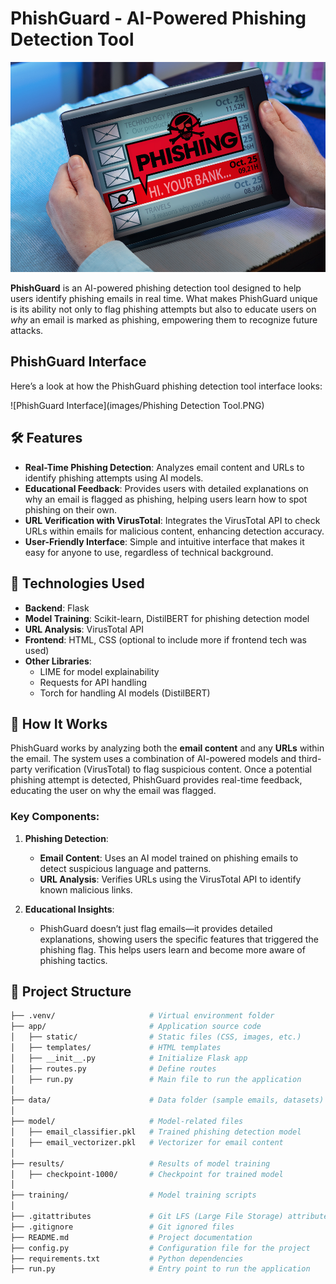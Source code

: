 # PhishGuard - AI-Powered Phishing Detection Tool

![PhishGuard Logo](Phishing.jpg)

**PhishGuard** is an AI-powered phishing detection tool designed to help users identify phishing emails in real time. What makes PhishGuard unique is its ability not only to flag phishing attempts but also to educate users on *why* an email is marked as phishing, empowering them to recognize future attacks.

## PhishGuard Interface

Here’s a look at how the PhishGuard phishing detection tool interface looks:

![PhishGuard Interface](images/Phishing Detection Tool.PNG)

## 🛠 Features

- **Real-Time Phishing Detection**: Analyzes email content and URLs to identify phishing attempts using AI models.
- **Educational Feedback**: Provides users with detailed explanations on why an email is flagged as phishing, helping users learn how to spot phishing on their own.
- **URL Verification with VirusTotal**: Integrates the VirusTotal API to check URLs within emails for malicious content, enhancing detection accuracy.
- **User-Friendly Interface**: Simple and intuitive interface that makes it easy for anyone to use, regardless of technical background.

## 🚀 Technologies Used

- **Backend**: Flask
- **Model Training**: Scikit-learn, DistilBERT for phishing detection model
- **URL Analysis**: VirusTotal API
- **Frontend**: HTML, CSS (optional to include more if frontend tech was used)
- **Other Libraries**: 
  - LIME for model explainability
  - Requests for API handling
  - Torch for handling AI models (DistilBERT)

## 🎯 How It Works

PhishGuard works by analyzing both the **email content** and any **URLs** within the email. The system uses a combination of AI-powered models and third-party verification (VirusTotal) to flag suspicious content. Once a potential phishing attempt is detected, PhishGuard provides real-time feedback, educating the user on why the email was flagged.

### Key Components:
1. **Phishing Detection**: 
   - **Email Content**: Uses an AI model trained on phishing emails to detect suspicious language and patterns.
   - **URL Analysis**: Verifies URLs using the VirusTotal API to identify known malicious links.
   
2. **Educational Insights**:
   - PhishGuard doesn’t just flag emails—it provides detailed explanations, showing users the specific features that triggered the phishing flag. This helps users learn and become more aware of phishing tactics.

## 📝 Project Structure

```bash
├── .venv/                     # Virtual environment folder
├── app/                       # Application source code
│   ├── static/                # Static files (CSS, images, etc.)
│   ├── templates/             # HTML templates
│   ├── __init__.py            # Initialize Flask app
│   ├── routes.py              # Define routes
│   ├── run.py                 # Main file to run the application
│
├── data/                      # Data folder (sample emails, datasets)
│
├── model/                     # Model-related files
│   ├── email_classifier.pkl   # Trained phishing detection model
│   ├── email_vectorizer.pkl   # Vectorizer for email content
│
├── results/                   # Results of model training
│   ├── checkpoint-1000/       # Checkpoint for trained model
│
├── training/                  # Model training scripts
│
├── .gitattributes             # Git LFS (Large File Storage) attributes
├── .gitignore                 # Git ignored files
├── README.md                  # Project documentation
├── config.py                  # Configuration file for the project
├── requirements.txt           # Python dependencies
├── run.py                     # Entry point to run the application
